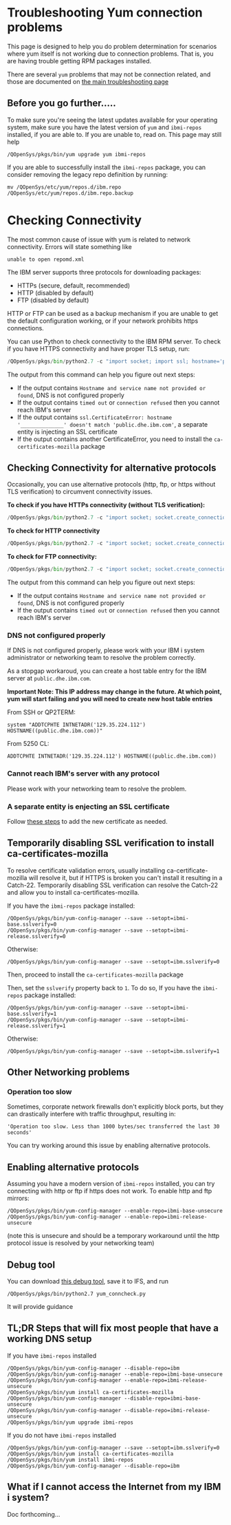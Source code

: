 # Troubleshooting Yum connection problems

This page is designed to help you do problem determination for scenarios where yum itself is not working
due to connection problems. That is, you are having trouble getting RPM packages installed. 

There are several `yum` problems that may not be connection related, and those are documented
on [the main troubleshooting page](README.md)

## Before you go further.....

To make sure you're seeing the latest updates available for your operating system, make sure you have
the latest version of `yum` and `ibmi-repos` installed, if you are able to. If you are unable to, read on. 
This page may still help
```
/QOpenSys/pkgs/bin/yum upgrade yum ibmi-repos
```

If you are able to successfully install the `ibmi-repos` package, you can consider removing the
legacy repo definition by running:

```
mv /QOpenSys/etc/yum/repos.d/ibm.repo /QOpenSys/etc/yum/repos.d/ibm.repo.backup
```


# Checking Connectivity

The most common cause of issue with yum is related to network connectivity. Errors will state something like
```
unable to open repomd.xml
```

The IBM server supports three protocols for downloading packages:
- HTTPs (secure, default, recommended)
- HTTP (disabled by default)
- FTP (disabled by default)

HTTP or FTP can be used as a backup mechanism if you are unable to get the default configuration working, or if your network
prohibits https connections. 

You can use Python to check connectivity to the IBM RPM server. To check if you have HTTPS connectivity and have proper
TLS setup, run:

```python
/QOpenSys/pkgs/bin/python2.7 -c "import socket; import ssl; hostname='public.dhe.ibm.com'; ssl.create_default_context().wrap_socket(socket.create_connection((hostname,443), 30), server_hostname=hostname) ; print 'success'"
```

The output from this command can help you figure out next steps:
- If the output contains `Hostname and service name not provided or found`, DNS is not configured properly
- If the output contains `timed out` or `connection refused` then you cannot reach IBM's server
- If the output contains `ssl.CertificateError: hostname '______________' doesn't match 'public.dhe.ibm.com'`, a separate entity is injecting an SSL certificate
- If the output contains another CertificateError, you need to install the `ca-certificates-mozilla` package

## Checking Connectivity for alternative protocols

Occasionally, you can use alternative protocols (http, ftp, or https without TLS verification) to circumvent connectivity issues.


**To check if you have HTTPs connectivity (without TLS verification):**

```python
/QOpenSys/pkgs/bin/python2.7 -c "import socket; socket.create_connection(('public.dhe.ibm.com', 80), 30); print 'success'"
```

**To check for HTTP connectivity**

```python
/QOpenSys/pkgs/bin/python2.7 -c "import socket; socket.create_connection(('public.dhe.ibm.com', 80), 30); print 'success'"
```

**To check for FTP connectivity:**

```python
/QOpenSys/pkgs/bin/python2.7 -c "import socket; socket.create_connection(('public.dhe.ibm.com', 21), 30); print 'success'"
```

The output from this command can help you figure out next steps:
- If the output contains `Hostname and service name not provided or found`, DNS is not configured properly
- If the output contains `timed out` or `connection refused` then you cannot reach IBM's server


### DNS not configured properly

If DNS is not configured properly, please work with your IBM i system administrator or networking team to resolve the problem correctly. 

As a stopgap workaroud, you can create a host table entry for the IBM server at `public.dhe.ibm.com`.

**Important Note: This IP address may change in the future. At which point, yum will start failing and you will need to create new host table entries**

From SSH or QP2TERM:
```
system "ADDTCPHTE INTNETADR('129.35.224.112') HOSTNAME((public.dhe.ibm.com))"
```

From 5250 CL:
```
ADDTCPHTE INTNETADR('129.35.224.112') HOSTNAME((public.dhe.ibm.com))
```

### Cannot reach IBM's server with any protocol

Please work with your networking team to resolve the problem.

### A separate entity is enjecting an SSL certificate

Follow [these steps](https://www.seidengroup.com/2021/04/26/how-to-validate-self-signed-ssl-tls-certificates-from-ibm-i/)
to add the new certificate as needed. 

## Temporarily disabling SSL verification to install ca-certificates-mozilla

To resolve certificate validation errors, usually installing ca-certificate-mozilla will resolve it, but if HTTPS is broken you can't install it resulting in a Catch-22. Temporarily disabling SSL verification can resolve the Catch-22 and allow you to install ca-certificates-mozilla.

If you have the `ibmi-repos` package installed:

```
/QOpenSys/pkgs/bin/yum-config-manager --save --setopt=ibmi-base.sslverify=0
/QOpenSys/pkgs/bin/yum-config-manager --save --setopt=ibmi-release.sslverify=0
```
Otherwise: 

```
/QOpenSys/pkgs/bin/yum-config-manager --save --setopt=ibm.sslverify=0
```

Then, proceed to install the `ca-certificates-mozilla` package

Then, set the `sslverify` property back to `1`. To do so, If you have the `ibmi-repos` package installed:

```
/QOpenSys/pkgs/bin/yum-config-manager --save --setopt=ibmi-base.sslverify=1
/QOpenSys/pkgs/bin/yum-config-manager --save --setopt=ibmi-release.sslverify=1
```
Otherwise: 

```
/QOpenSys/pkgs/bin/yum-config-manager --save --setopt=ibm.sslverify=1
```
 

## Other Networking problems

### Operation too slow

Sometimes, corporate network firewalls don't explicitly block ports, but they can drastically interfere with
traffic throughput, resulting in:

```
'Operation too slow. Less than 1000 bytes/sec transferred the last 30 seconds'
```

You can try working around this issue by enabling alternative protocols.

## Enabling alternative protocols

Assuming you have a modern version of `ibmi-repos` installed, you can try connecting with http or ftp if https does not work. To enable http and ftp mirrors:
```
/QOpenSys/pkgs/bin/yum-config-manager --enable-repo=ibmi-base-unsecure
/QOpenSys/pkgs/bin/yum-config-manager --enable-repo=ibmi-release-unsecure
```
(note this is unsecure and should be a temporary workaround until the http protocol issue is resolved by your networking team)

## Debug tool

You can download [this debug tool](https://raw.githubusercontent.com/ThePrez/IBMiOSS-utils/master/yum_conncheck.py), save it to IFS,
and run
```
/QOpenSys/pkgs/bin/python2.7 yum_conncheck.py
```
It will provide guidance

## TL;DR Steps that will fix most people that have a working DNS setup

If you have `ibmi-repos` installed
```
/QOpenSys/pkgs/bin/yum-config-manager --disable-repo=ibm
/QOpenSys/pkgs/bin/yum-config-manager --enable-repo=ibmi-base-unsecure
/QOpenSys/pkgs/bin/yum-config-manager --enable-repo=ibmi-release-unsecure
/QOpenSys/pkgs/bin/yum install ca-certificates-mozilla
/QOpenSys/pkgs/bin/yum-config-manager --disable-repo=ibmi-base-unsecure
/QOpenSys/pkgs/bin/yum-config-manager --disable-repo=ibmi-release-unsecure
/QOpenSys/pkgs/bin/yum upgrade ibmi-repos
```

If you do not have `ibmi-repos` installed 
```
/QOpenSys/pkgs/bin/yum-config-manager --save --setopt=ibm.sslverify=0
/QOpenSys/pkgs/bin/yum install ca-certificates-mozilla
/QOpenSys/pkgs/bin/yum install ibmi-repos
/QOpenSys/pkgs/bin/yum-config-manager --disable-repo=ibm
```

## What if I cannot access the Internet from my IBM i system?

Doc forthcoming...
